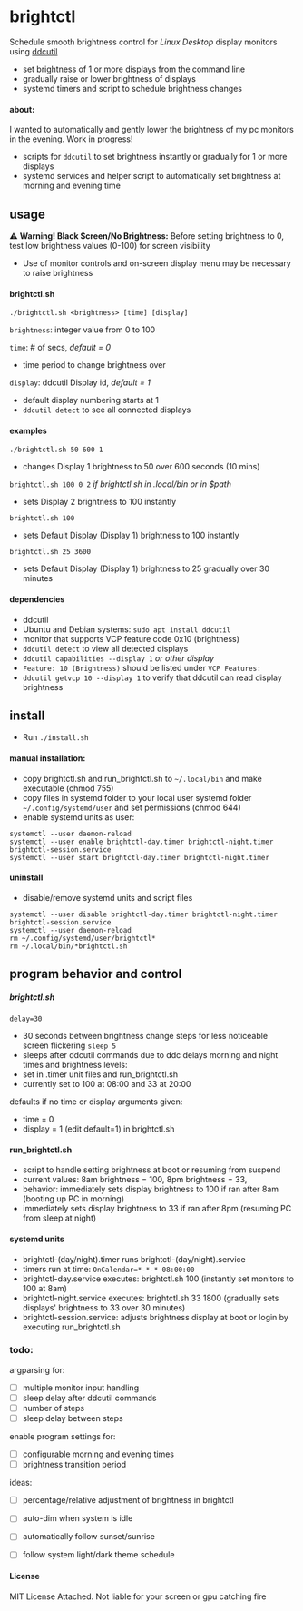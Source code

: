# brightctl
Schedule smooth brightness control for *Linux Desktop* display monitors using [ddcutil](https://github.com/rockowitz/ddcutil)

* set brightness of 1 or more displays from the command line
* gradually raise or lower brightness of displays
* systemd timers and script to schedule brightness changes

#### about:
I wanted to automatically and gently lower the brightness of my pc monitors in the evening. Work in progress!

* scripts for ```ddcutil``` to set brightness instantly or gradually for 1 or more displays
* systemd services and helper script to automatically set brightness at morning and evening time

## usage
:warning: **Warning! Black Screen/No Brightness:** Before setting brightness to 0, test low brightness values (0-100) for screen visibility 
* Use of monitor controls and on-screen display menu may be necessary to raise brightness

#### brightctl.sh
```
./brightctl.sh <brightness> [time] [display]
```

```brightness```: integer value from 0 to 100

```time```:  # of secs, *default = 0*
* time period to change brightness over

```display```: ddcutil Display id, *default = 1*
* default display numbering starts at 1
* ```ddcutil detect``` to see all connected displays

#### examples
```./brightctl.sh 50 600 1```
* changes Display 1 brightness to 50 over 600 seconds (10 mins)

```brightctl.sh 100 0 2```
*if brightctl.sh in .local/bin or in $path*
* sets Display 2 brightness to 100 instantly

```brightctl.sh 100```
* sets Default Display (Display 1) brightness to 100 instantly
  
```brightctl.sh 25 3600```
* sets Default Display (Display 1) brightness to 25 gradually over 30 minutes

#### dependencies
* ddcutil
* Ubuntu and Debian systems: ```sudo apt install ddcutil```
 * monitor that supports VCP feature code 0x10 (brightness)
* ```ddcutil detect``` to view all detected displays
* ```ddcutil capabilities --display 1``` *or other display*
 * ```Feature: 10 (Brightness)``` should be listed under ```VCP Features:```
* ```ddcutil getvcp 10 --display 1``` to verify that ddcutil can read display brightness

## install
* Run ```./install.sh```
  
#### manual installation:
* copy brightctl.sh and run_brightctl.sh to `~/.local/bin` and make executable (chmod 755)
* copy files in systemd folder to your local user systemd folder `~/.config/systemd/user` and set permissions (chmod 644)
* enable systemd units as user: 
```
systemctl --user daemon-reload
systemctl --user enable brightctl-day.timer brightctl-night.timer brightctl-session.service
systemctl --user start brightctl-day.timer brightctl-night.timer
```
#### uninstall
* disable/remove systemd units and script files
```
systemctl --user disable brightctl-day.timer brightctl-night.timer brightctl-session.service
systemctl --user daemon-reload
rm ~/.config/systemd/user/brightctl*
rm ~/.local/bin/*brightctl.sh
```

## program behavior and control
##### brightctl.sh
```delay=30``` 
* 30 seconds between brightness change steps for less noticeable screen flickering
```sleep 5``` 
* sleeps after ddcutil commands due to ddc delays
morning and night times and brightness levels:
 * set in .timer unit files and run_brightctl.sh
 * currently set to 100 at 08:00 and 33 at 20:00

defaults if no time or display arguments given:
* time = 0
* display = 1 (edit default=1) in brightctl.sh

#### run_brightctl.sh
* script to handle setting brightness at boot or resuming from suspend
* current values: 8am brightness = 100, 8pm brightness = 33, 
* behavior: immediately sets display brightness to 100 if ran after 8am (booting up PC in morning)
* immediately sets display brightness to 33 if ran after 8pm (resuming PC from sleep at night)

#### systemd units
* brightctl-(day/night).timer runs brightctl-(day/night).service
* timers run at time: ```OnCalendar=*-*-* 08:00:00```
* brightctl-day.service executes: brightctl.sh 100 (instantly set monitors to 100 at 8am)
* brightctl-night.service executes: brightctl.sh 33 1800 (gradually sets displays' brightness to 33 over 30 minutes)
* brightctl-session.service: adjusts brightness display at boot or login by executing run_brightctl.sh

### todo:
argparsing for:
- [ ] multiple monitor input handling
- [ ] sleep delay after ddcutil commands
- [ ] number of steps
- [ ] sleep delay between steps

enable program settings for:
- [ ] configurable morning and evening times
- [ ] brightness transition period

ideas:
- [ ] percentage/relative adjustment of brightness in brightctl
- [ ] auto-dim when system is idle
- [ ] automatically follow sunset/sunrise
- [ ] follow system light/dark theme schedule


#### License
MIT License Attached. Not liable for your screen or gpu catching fire
